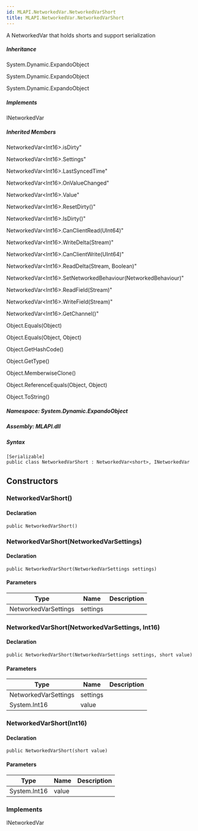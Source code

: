```yaml
---  
id: MLAPI.NetworkedVar.NetworkedVarShort  
title: MLAPI.NetworkedVar.NetworkedVarShort  
---
```


<div class="markdown level0 summary">

A NetworkedVar that holds shorts and support serialization

</div>

<div class="markdown level0 conceptual">

</div>

<div class="inheritance">

##### Inheritance

<div class="level0">

System.Dynamic.ExpandoObject

</div>

<div class="level1">

System.Dynamic.ExpandoObject

</div>

<div class="level2">

System.Dynamic.ExpandoObject

</div>

</div>

<div classs="implements">

##### Implements

<div>

INetworkedVar

</div>

</div>

<div class="inheritedMembers">

##### Inherited Members

<div>

NetworkedVar&lt;Int16&gt;.isDirty"

</div>

<div>

NetworkedVar&lt;Int16&gt;.Settings"

</div>

<div>

NetworkedVar&lt;Int16&gt;.LastSyncedTime"

</div>

<div>

NetworkedVar&lt;Int16&gt;.OnValueChanged"

</div>

<div>

NetworkedVar&lt;Int16&gt;.Value"

</div>

<div>

NetworkedVar&lt;Int16&gt;.ResetDirty()"

</div>

<div>

NetworkedVar&lt;Int16&gt;.IsDirty()"

</div>

<div>

NetworkedVar&lt;Int16&gt;.CanClientRead(UInt64)"

</div>

<div>

NetworkedVar&lt;Int16&gt;.WriteDelta(Stream)"

</div>

<div>

NetworkedVar&lt;Int16&gt;.CanClientWrite(UInt64)"

</div>

<div>

NetworkedVar&lt;Int16&gt;.ReadDelta(Stream, Boolean)"

</div>

<div>

NetworkedVar&lt;Int16&gt;.SetNetworkedBehaviour(NetworkedBehaviour)"

</div>

<div>

NetworkedVar&lt;Int16&gt;.ReadField(Stream)"

</div>

<div>

NetworkedVar&lt;Int16&gt;.WriteField(Stream)"

</div>

<div>

NetworkedVar&lt;Int16&gt;.GetChannel()"

</div>

<div>

Object.Equals(Object)

</div>

<div>

Object.Equals(Object, Object)

</div>

<div>

Object.GetHashCode()

</div>

<div>

Object.GetType()

</div>

<div>

Object.MemberwiseClone()

</div>

<div>

Object.ReferenceEquals(Object, Object)

</div>

<div>

Object.ToString()

</div>

</div>

##### **Namespace**: System.Dynamic.ExpandoObject

##### **Assembly**: MLAPI.dll

##### Syntax

    [Serializable]
    public class NetworkedVarShort : NetworkedVar<short>, INetworkedVar

## Constructors 

### NetworkedVarShort()

<div class="markdown level1 summary">

</div>

<div class="markdown level1 conceptual">

</div>

#### Declaration

    public NetworkedVarShort()

### NetworkedVarShort(NetworkedVarSettings)

<div class="markdown level1 summary">

</div>

<div class="markdown level1 conceptual">

</div>

#### Declaration

    public NetworkedVarShort(NetworkedVarSettings settings)

#### Parameters

| Type                 | Name     | Description |
|----------------------|----------|-------------|
| NetworkedVarSettings | settings |             |

### NetworkedVarShort(NetworkedVarSettings, Int16)

<div class="markdown level1 summary">

</div>

<div class="markdown level1 conceptual">

</div>

#### Declaration

    public NetworkedVarShort(NetworkedVarSettings settings, short value)

#### Parameters

| Type                 | Name     | Description |
|----------------------|----------|-------------|
| NetworkedVarSettings | settings |             |
| System.Int16         | value    |             |

### NetworkedVarShort(Int16)

<div class="markdown level1 summary">

</div>

<div class="markdown level1 conceptual">

</div>

#### Declaration

    public NetworkedVarShort(short value)

#### Parameters

| Type         | Name  | Description |
|--------------|-------|-------------|
| System.Int16 | value |             |

### Implements

<div>

INetworkedVar

</div>
